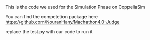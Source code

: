 This is the code we used for the Simulation Phase on CoppeliaSim

You can find the competetion package here 
https://github.com/NouranHany/Machathon4.0-Judge

replace the test.py with our code to run it
